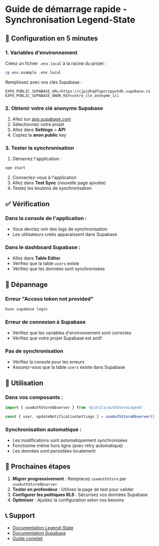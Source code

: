 # Guide de démarrage rapide - Synchronisation Legend-State

## 🚀 Configuration en 5 minutes

### 1. Variables d'environnement

Créez un fichier `.env.local` à la racine du projet :

```bash
cp env.example .env.local
```

Remplissez avec vos clés Supabase :
```env
EXPO_PUBLIC_SUPABASE_URL=https://cjpjdhqdfypnrzpywtdh.supabase.co
EXPO_PUBLIC_SUPABASE_ANON_KEY=votre_cle_anonyme_ici
```

### 2. Obtenir votre clé anonyme Supabase

1. Allez sur [app.supabase.com](https://app.supabase.com)
2. Sélectionnez votre projet
3. Allez dans **Settings** > **API**
4. Copiez la **anon public** key

### 3. Tester la synchronisation

1. Démarrez l'application :
```bash
npm start
```

2. Connectez-vous à l'application
3. Allez dans **Test Sync** (nouvelle page ajoutée)
4. Testez les boutons de synchronisation

## ✅ Vérification

### Dans la console de l'application :
- Vous devriez voir des logs de synchronisation
- Les utilisateurs créés apparaissent dans Supabase

### Dans le dashboard Supabase :
- Allez dans **Table Editor**
- Vérifiez que la table `users` existe
- Vérifiez que les données sont synchronisées

## 🔧 Dépannage

### Erreur "Access token not provided"
```bash
bunx supabase login
```

### Erreur de connexion à Supabase
- Vérifiez que les variables d'environnement sont correctes
- Vérifiez que votre projet Supabase est actif

### Pas de synchronisation
- Vérifiez la console pour les erreurs
- Assurez-vous que la table `users` existe dans Supabase

## 📱 Utilisation

### Dans vos composants :
```typescript
import { useAuthStoreObserver } from '@/utils/authStoreLegend'

const { user, updateNotificationSettings } = useAuthStoreObserver()
```

### Synchronisation automatique :
- Les modifications sont automatiquement synchronisées
- Fonctionne même hors ligne (avec retry automatique)
- Les données sont persistées localement

## 🎯 Prochaines étapes

1. **Migrer progressivement** : Remplacez `useAuthStore` par `useAuthStoreObserver`
2. **Tester en profondeur** : Utilisez la page de test pour valider
3. **Configurer les politiques RLS** : Sécurisez vos données Supabase
4. **Optimiser** : Ajustez la configuration selon vos besoins

## 📞 Support

- [Documentation Legend-State](https://legendapp.com/open-source/legend-state/)
- [Documentation Supabase](https://supabase.com/docs)
- [Guide complet](LEGEND_STATE_SYNC.md) 